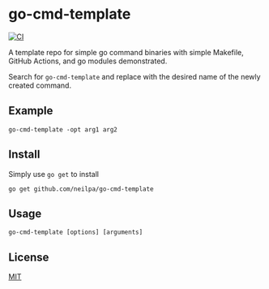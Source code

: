 # go-cmd-template

[![CI](https://github.com/neilpa/go-cmd-template/workflows/CI/badge.svg)](https://github.com/neilpa/go-cmd-template/actions/)

A template repo for simple go command binaries with simple Makefile, GitHub Actions, and go modules demonstrated.

Search for `go-cmd-template` and replace with the desired name of the newly created command.

## Example

```
go-cmd-template -opt arg1 arg2
```

## Install

Simply use `go get` to install

```
go get github.com/neilpa/go-cmd-template
```

## Usage

```
go-cmd-template [options] [arguments]
```

## License

[MIT](LICENSE)
